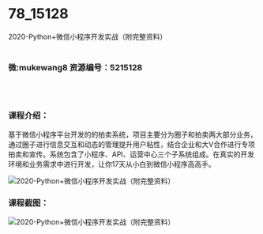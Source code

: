 # 78_15128
2020-Python+微信小程序开发实战（附完整资料）
<br/></br>
<h3>微:mukewang8 资源编号：5215128</h3>
<br/></br>
<h3>课程介绍：</h3>
<p>基于微信小程序平台开发的的拍卖系统，项目主要分为圈子和拍卖两大部分业务，通过圈子进行信息交互和动态的管理提升用户粘性，结合企业和大V合作进行专项拍卖和宣传。系统包含了小程序、API、运营中心三个子系统组成。在真实的开发环境和业务需求中进行开发，让你17天从小白到微信小程序高高手。</p>
<p><img src="https://www.ko996.com/wp-content/uploads/img/2020/08/2-85-300x205.png" alt="2020-Python+微信小程序开发实战（附完整资料）"></p>
<div class="info-desc">
<h3>课程截图：</h3>
<p><img src="https://www.ko996.com/wp-content/uploads/img/2020/08/1-91.png" alt="2020-Python+微信小程序开发实战（附完整资料）"></p>
<p>&nbsp;</p>


			
</div>
